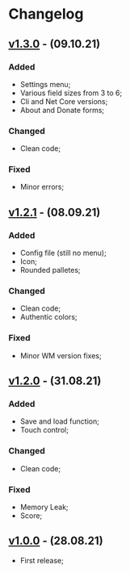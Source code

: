 # Changelog

## [v1.3.0] - (09.10.21)

### Added

 - Settings menu;
 - Various field sizes from 3 to 6;
 - Cli and Net Core versions;
 - About and Donate forms;

### Changed

 - Clean code;
 
### Fixed

 - Minor errors;

## [v1.2.1] - (08.09.21)

### Added

 - Config file (still no menu);
 - Icon;
 - Rounded palletes;

### Changed

 - Clean code;
 - Authentic colors;
 
### Fixed

 - Minor WM version fixes;

## [v1.2.0] - (31.08.21)

### Added

 - Save and load function;
 - Touch control;

### Changed

 - Clean code;
 
### Fixed

 - Memory Leak;
 - Score;

## [v1.0.0] - (28.08.21)

 - First release;

[v1.3.0]: https://github.com/Limows/Sharp2048/releases/tag/v1.3.0
[v1.2.1]: https://github.com/Limows/Sharp2048/releases/tag/v1.2.1
[v1.2.0]: https://github.com/Limows/Sharp2048/releases/tag/v1.2.0
[v1.0.0]: https://github.com/Limows/Sharp2048/releases/tag/v1.0.0
